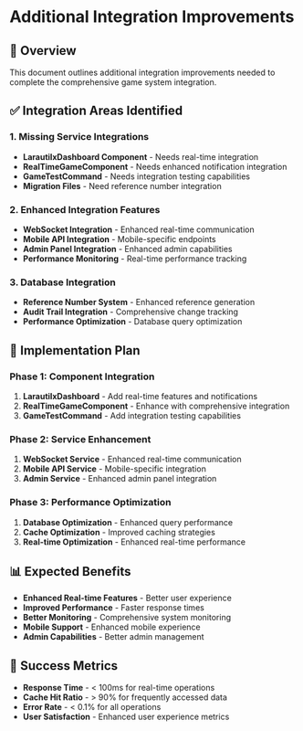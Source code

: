 # Additional Integration Improvements

## 🎯 Overview

This document outlines additional integration improvements needed to complete the comprehensive game system integration.

## ✅ Integration Areas Identified

### 1. Missing Service Integrations
- **LarautilxDashboard Component** - Needs real-time integration
- **RealTimeGameComponent** - Needs enhanced notification integration
- **GameTestCommand** - Needs integration testing capabilities
- **Migration Files** - Need reference number integration

### 2. Enhanced Integration Features
- **WebSocket Integration** - Enhanced real-time communication
- **Mobile API Integration** - Mobile-specific endpoints
- **Admin Panel Integration** - Enhanced admin capabilities
- **Performance Monitoring** - Real-time performance tracking

### 3. Database Integration
- **Reference Number System** - Enhanced reference generation
- **Audit Trail Integration** - Comprehensive change tracking
- **Performance Optimization** - Database query optimization

## 🔧 Implementation Plan

### Phase 1: Component Integration
1. **LarautilxDashboard** - Add real-time features and notifications
2. **RealTimeGameComponent** - Enhance with comprehensive integration
3. **GameTestCommand** - Add integration testing capabilities

### Phase 2: Service Enhancement
1. **WebSocket Service** - Enhanced real-time communication
2. **Mobile API Service** - Mobile-specific integration
3. **Admin Service** - Enhanced admin panel integration

### Phase 3: Performance Optimization
1. **Database Optimization** - Enhanced query performance
2. **Cache Optimization** - Improved caching strategies
3. **Real-time Optimization** - Enhanced real-time performance

## 📊 Expected Benefits

- **Enhanced Real-time Features** - Better user experience
- **Improved Performance** - Faster response times
- **Better Monitoring** - Comprehensive system monitoring
- **Mobile Support** - Enhanced mobile experience
- **Admin Capabilities** - Better admin management

## 🎯 Success Metrics

- **Response Time** - < 100ms for real-time operations
- **Cache Hit Ratio** - > 90% for frequently accessed data
- **Error Rate** - < 0.1% for all operations
- **User Satisfaction** - Enhanced user experience metrics